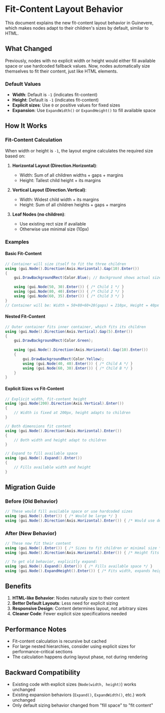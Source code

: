 # Fit-Content Layout Behavior

This document explains the new fit-content layout behavior in Guinevere, which makes nodes adapt to their children's sizes by default, similar to HTML.

## What Changed

Previously, nodes with no explicit width or height would either fill available space or use hardcoded fallback values. Now, nodes automatically size themselves to fit their content, just like HTML elements.

### Default Values

- **Width**: Default is `-1` (indicates fit-content)
- **Height**: Default is `-1` (indicates fit-content)
- **Explicit sizes**: Use `0` or positive values for fixed sizes
- **Expansion**: Use `ExpandWidth()` or `ExpandHeight()` to fill available space

## How It Works

### Fit-Content Calculation

When width or height is `-1`, the layout engine calculates the required size based on:

1. **Horizontal Layout (Direction.Horizontal)**:
   - Width: Sum of all children widths + gaps + margins
   - Height: Tallest child height + its margins

2. **Vertical Layout (Direction.Vertical)**:
   - Width: Widest child width + its margins  
   - Height: Sum of all children heights + gaps + margins

3. **Leaf Nodes (no children)**:
   - Use existing rect size if available
   - Otherwise use minimal size (10px)

### Examples

#### Basic Fit-Content
```csharp
// Container will size itself to fit the three children
using (gui.Node().Direction(Axis.Horizontal).Gap(10).Enter())
{
    gui.DrawBackgroundRect(Color.Blue); // Background shows actual size
    
    using (gui.Node(50, 30).Enter()) { /* Child 1 */ }
    using (gui.Node(80, 40).Enter()) { /* Child 2 */ }
    using (gui.Node(60, 35).Enter()) { /* Child 3 */ }
}
// Container will be: Width = 50+80+60+20(gaps) = 210px, Height = 40px (tallest child)
```

#### Nested Fit-Content
```csharp
// Outer container fits inner container, which fits its children
using (gui.Node().Direction(Axis.Vertical).Gap(5).Enter())
{
    gui.DrawBackgroundRect(Color.Green);
    
    using (gui.Node().Direction(Axis.Horizontal).Gap(10).Enter())
    {
        gui.DrawBackgroundRect(Color.Yellow);
        using (gui.Node(40, 40).Enter()) { /* Child A */ }
        using (gui.Node(60, 30).Enter()) { /* Child B */ }
    }
}
```

#### Explicit Sizes vs Fit-Content
```csharp
// Explicit width, fit-content height
using (gui.Node(200).Direction(Axis.Vertical).Enter())
{
    // Width is fixed at 200px, height adapts to children
}

// Both dimensions fit content
using (gui.Node().Direction(Axis.Horizontal).Enter())
{
    // Both width and height adapt to children
}

// Expand to fill available space
using (gui.Node().Expand().Enter())
{
    // Fills available width and height
}
```

## Migration Guide

### Before (Old Behavior)
```csharp
// These would fill available space or use hardcoded sizes
using (gui.Node().Enter()) { /* Would be large */ }
using (gui.Node().Direction(Axis.Horizontal).Enter()) { /* Would use default 60px height */ }
```

### After (New Behavior)
```csharp
// These now fit their content
using (gui.Node().Enter()) { /* Sizes to fit children or minimal size */ }
using (gui.Node().Direction(Axis.Horizontal).Enter()) { /* Height fits tallest child */ }

// To get old behavior, explicitly expand:
using (gui.Node().Expand().Enter()) { /* Fills available space */ }
using (gui.Node().ExpandHeight().Enter()) { /* Fits width, expands height */ }
```

## Benefits

1. **HTML-like Behavior**: Nodes naturally size to their content
2. **Better Default Layouts**: Less need for explicit sizing
3. **Responsive Design**: Content determines layout, not arbitrary sizes
4. **Cleaner Code**: Fewer explicit size specifications needed

## Performance Notes

- Fit-content calculation is recursive but cached
- For large nested hierarchies, consider using explicit sizes for performance-critical sections
- The calculation happens during layout phase, not during rendering

## Backward Compatibility

- Existing code with explicit sizes (`Node(width, height)`) works unchanged
- Existing expansion behaviors (`Expand()`, `ExpandWidth()`, etc.) work unchanged
- Only default sizing behavior changed from "fill space" to "fit content"